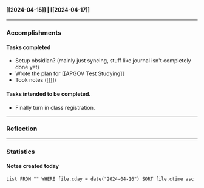#### [[2024-04-15]] | [[2024-04-17]]

---
### Accomplishments
#### Tasks completed
- Setup obsidian? (mainly just syncing, stuff like journal isn't completely done yet)
- Wrote the plan for [[APGOV Test Studying]]
- Took notes ([[]])
#### Tasks intended to be completed.
- Finally turn in class registration.
---
### Reflection

---
### Statistics
#### Notes created today
```dataview
List FROM "" WHERE file.cday = date("2024-04-16") SORT file.ctime asc
```